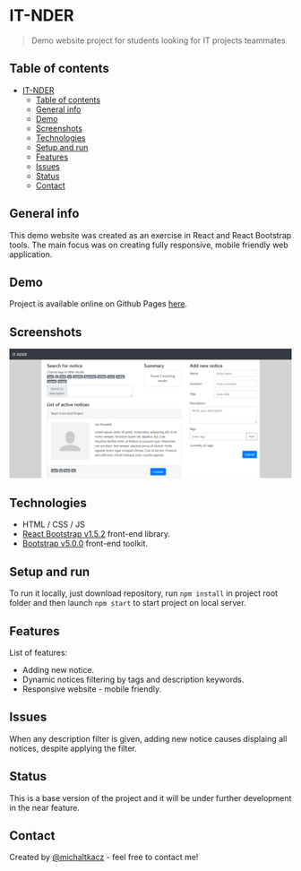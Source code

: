 # IT-NDER

> Demo website project for students looking for IT projects teammates.

## Table of contents

- [IT-NDER](#it-nder)
  - [Table of contents](#table-of-contents)
  - [General info](#general-info)
  - [Demo](#demo)
  - [Screenshots](#screenshots)
  - [Technologies](#technologies)
  - [Setup and run](#setup-and-run)
  - [Features](#features)
  - [Issues](#issues)
  - [Status](#status)
  - [Contact](#contact)

## General info

This demo website was created as an exercise in React and React Bootstrap tools. The main focus was on creating fully responsive, mobile friendly web application.

## Demo

Project is available online on Github Pages [here](https://michaltkacz.github.io/it-nder/).

## Screenshots

![Example screenshot1](./images/image1.png)

## Technologies

- HTML / CSS / JS
- [React Bootstrap v1.5.2](https://react-bootstrap.github.io/ 'React Bootstrap page') front-end library.
- [Bootstrap v5.0.0](https://getbootstrap.com/ 'Bootstrap page') front-end toolkit.

## Setup and run

To run it locally, just download repository, run `npm install` in project root folder and then launch `npm start` to start project on local server.

## Features

List of features:

- Adding new notice.
- Dynamic notices filtering by tags and description keywords.
- Responsive website - mobile friendly.

## Issues

When any description filter is given, adding new notice causes displaing all notices, despite applying the filter.

## Status

This is a base version of the project and it will be under further development in the near feature.

## Contact

Created by [@michaltkacz](https://github.com/michaltkacz) - feel free to contact me!
